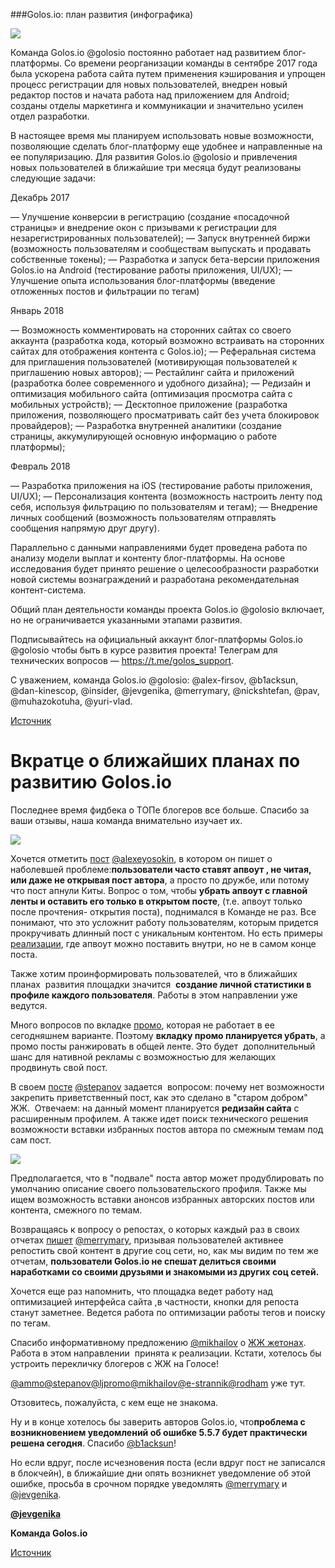###Golos.io: план развития (инфографика)

![](https://images.golos.io/DQmRXfEkLJuwpa24WQxbDAWzQyxJbBQFe5snrkFcpDww92A/roadmap_golos.jpg)

Команда Golos.io @golosio постоянно работает над развитием блог-платформы. Со времени реорганизации команды в сентябре 2017 года была ускорена работа сайта путем применения кэширования и упрощен процесс регистрации для новых пользователей, внедрен новый редактор постов и начата работа над приложением для Android; созданы отделы маркетинга и коммуникации и значительно усилен отдел разработки.

В настоящее время мы планируем использовать новые возможности, позволяющие сделать блог-платформу еще удобнее и направленные на ее популяризацию. Для развития Golos.io @golosio и привлечения новых пользователей в ближайшие три месяца будут реализованы следующие задачи:

Декабрь 2017

— Улучшение конверсии в регистрацию (создание «посадочной страницы» и внедрение окон с призывами к регистрации для незарегистрированных пользователей);
— Запуск внутренней биржи (возможность пользователям и сообществам выпускать и продавать собственные токены);
— Разработка и запуск бета-версии приложения Golos.io на Android (тестирование работы приложения, UI/UX);
— Улучшение опыта использования блог-платформы (введение отложенных постов и фильтрации по тегам)

Январь 2018

— Возможность комментировать на сторонних сайтах со своего аккаунта (разработка кода, который возможно встраивать на сторонних сайтах для отображения контента с Golos.io);
— Реферальная система для приглашения пользователей (мотивирующая пользователей к приглашению новых авторов);
— Рестайлинг сайта и приложений (разработка более современного и удобного дизайна);
— Редизайн и оптимизация мобильного сайта (оптимизация просмотра сайта с мобильных устройств);
— Десктопное приложение (разработка приложения, позволяющего просматривать сайт без учета блокировок провайдеров);
— Разработка внутренней аналитики (создание страницы, аккумулирующей основную информацию о работе платформы);

Февраль 2018

— Разработка приложения на iOS (тестирование работы приложения, UI/UX);
— Персонализация контента (возможность настроить ленту под себя, используя фильтрацию по пользователям и тегам);
— Внедрение личных сообщений (возможность пользователям отправлять сообщения напрямую друг другу).

Параллельно с данными направлениями будет проведена работа по анализу модели выплат и контенту блог-платформы. На основе исследования будет принято решение о целесообразности разработки новой системы вознаграждений и разработана рекомендательная контент-система.

Общий план деятельности команды проекта Golos.io @golosio включает, но не ограничивается указанными этапами развития.

Подписывайтесь на официальный аккаунт блог-платформы Golos.io @golosio чтобы быть в курсе развития проекта!
Телеграм для технических вопросов — https://t.me/golos_support.

С уважением, команда Golos.io @golosio: @alex-firsov, @b1acksun, @dan-kinescop, @insider, @jevgenika, @merrymary, @nickshtefan, @pav, @muhazokotuha, @yuri-vlad.

[Источник](https://golos.io/golosio/@golosio/golos-io-plan-razvitiya-infografika)


# Вкратце о ближайших планах по развитию Golos.io

Последнее время фидбека о ТОПе блогеров все больше. Спасибо за ваши отзывы, наша команда внимательно изучает их.

![](https://images.golos.io/DQmWaP8b8QCJF52sJJaE1Uvjej6FVr92FjDx1vh9xKHbQYZ/photo_2017-09-27_20-25-50.jpg)



Хочется отметить [пост](https://golos.io/ru--golos/@alexeyosokin/mnenie-blogera-o-golose-est-nad-chem-zadumatsya) [@alexeyosokin](https://golos.io/@alexeyosokin), в котором он пишет о наболевшей проблеме:**пользователи часто ставят апвоут , не читая, или даже не открывая пост автора**, а просто по дружбе, или потому что пост апнули Киты. Вопрос о том, чтобы **убрать апвоут с главной ленты и оставить его только в открытом посте**, \(т.е. апвоут только после прочтения- открытия поста\), поднимался в Команде не раз. Все понимают, что это усложнит работу пользователям, которым придется прокручивать длинный пост с уникальным контентом. Но есть примеры [реализации](https://medium.com/), где апвоут можно поставить внутри, но не в самом конце поста.

Также хотим проинформировать пользователей, что в ближайших планах  развития площадки значится  **создание личной статистики в профиле каждого пользователя**. Работы в этом направлении уже ведутся.

Много вопросов по вкладке [промо](https://www.google.com/url?q=https://golos.io/promoted&sa=D&ust=1506528366641000&usg=AFQjCNGDYP41yUmDp7i-SYSUziHUkQMWqg), которая не работает в ее сегодняшнем варианте. Поэтому **вкладку промо планируется убрать**, а промо посты ранжировать в общей ленте. Это будет  дополнительный шанс для нативной рекламы с возможностью для желающих продвинуть свой пост.

В своем [посте](https://golos.io/ru--akademiya/@stepanov/kak-stat-populyarnym-blogerom) [@stepanov](https://golos.io/@stepanov) задается  вопросом: почему нет возможности закрепить приветственный пост, как это сделано в "старом добром" ЖЖ.  Отвечаем: на данный момент планируется **редизайн сайта** с расширенным профилем. А также идет поиск технического решения возможности вставки избранных постов автора по смежным темам под сам пост.



![](https://images.golos.io/DQmdnzJKUPUkzyWsexNkktkL15x1ckB19LqQorjAU3yTugw/%D0%BC%D0%B5%D0%B4.PNG)



Предполагается, что в "подвале" поста автор может продублировать по умолчанию описание своего пользовательского профиля. Также мы ищем возможность вставки анонсов избранных авторских постов или контента, смежного по темам.

Возвращаясь к вопросу о репостах, о которых каждый раз в своих отчетах [пишет](https://golos.io/ru--golos/@merrymary/otchet-po-analitike-soc-setei-za-avgust) [@merrymary](https://golos.io/@merrymary), призывая пользователей активнее репостить свой контент в другие соц сети, но, как мы видим по тем же отчетам, **пользователи Golos.io не спешат делиться своими наработками со своими друзьями и знакомыми из других соц сетей.**

Хочется еще раз напомнить, что площадка ведет работу над оптимизацией интерфейса сайта ,в частности, кнопки для репоста станут заметнее. Ведется работа по оптимизации работы тегов и поиску по тегам.

Спасибо информативному предложению [@mikhailov](https://golos.io/@mikhailov) о [ЖЖ жетонах](https://golos.io/ru--golos/@mikhailov/ispolzovanie-tokenov-zhetony-v-zhivom-zhurnale). Работа в этом направлении  принята к реализации. Кстати, хотелось бы устроить перекличку блогеров с ЖЖ на Голосе!

[@ammo](https://golos.io/@ammo)[@stepanov](https://golos.io/@stepanov)[@ljpromo](https://golos.io/@ljpromo)[@mikhailov](https://golos.io/@mikhailov)[@e-strannik](https://golos.io/@e-strannik)[@rodham](https://golos.io/@rodham) уже тут. 

Отзовитесь, пожалуйста, с кем еще не знакома. 

Ну и в конце хотелось бы заверить авторов Golos.io, что**проблема с возникновением уведомлений об ошибке 5.5.7 будет практически решена сегодня**. Спасибо [@b1acksun](https://golos.io/@b1acksun)!

Но если вдруг, после исчезновения поста \(если вдруг пост не записался в блокчейн\), в ближайшие дни опять возникнет уведомление об этой ошибке, просьба в срочном порядке уведомлять [@merrymary](https://golos.io/@merrymary) и [@jevgenika](https://golos.io/@jevgenika). 

[**@jevgenika**](https://golos.io/@jevgenika)

**Команда Golos.io**



[Источник](https://golos.io/ru--razvitieproekta/@golosio/vkratce-o-blizhaishikh-planakh-po-razvitiyu-golos-io)

